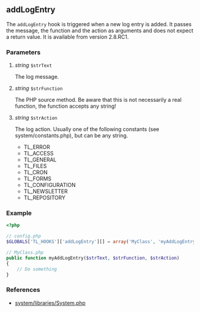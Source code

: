 addLogEntry
-----------

The `addLogEntry` hook is triggered when a new log entry is added. It passes the message, the function and the action as arguments and does not expect a return value. It is available from version 2.8.RC1.


### Parameters ###

1. *string* `$strText`

	The log message.

2. *string* `$strFunction`

	The PHP source method. Be aware that this is not necessarily a real function, the function accepts any string!

3. *string* `$strAction`

	The log action. Usually one of the following constants (see system/constants.php), but can be any string.
	- TL_ERROR
	- TL_ACCESS
	- TL_GENERAL
	- TL_FILES
	- TL_CRON
	- TL_FORMS
	- TL_CONFIGURATION
	- TL_NEWSLETTER
	- TL_REPOSITORY


### Example ###

```php
<?php

// config.php
$GLOBALS['TL_HOOKS']['addLogEntry'][] = array('MyClass', 'myAddLogEntry');

// MyClass.php
public function myAddLogEntry($strText, $strFunction, $strAction)
{
    // Do something
}
```


### References ###

- [system/libraries/System.php](https://github.com/contao/core/blob/2.11.7/system/libraries/System.php#L207)
